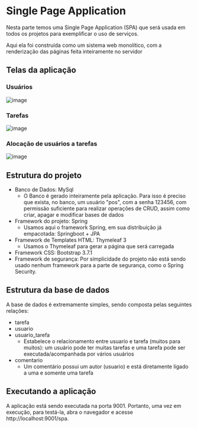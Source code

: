 # Single Page Application

Nesta parte temos uma Single Page Application (SPA) que será usada em todos os projetos para
exemplificar o uso de serviços.

Aqui ela foi construída como um sistema web monolítico, com a renderização das páginas feita
inteiramente no servidor

## Telas da aplicação

### Usuários

![image](https://media.giphy.com/media/3ohs82kLpllDktGn1C/giphy.gif)

### Tarefas

![image](https://media.giphy.com/media/3o6fIVWlrGtjU15wm4/giphy.gif)

### Alocação de usuários a tarefas

![image](https://media.giphy.com/media/3osBLvNoKQ3bzfgzBK/giphy.gif)

## Estrutura do projeto

- Banco de Dados: MySql
    - O Banco é gerado inteiramente pela aplicação. Para isso é preciso que exista, no banco, 
	um usuário "pos", com a senha 123456, com permissão suficiente para realizar operações de 
	CRUD, assim como criar, apagar e modificar bases de dados
- Framework do projeto: Spring
    - Usamos aqui o framework Spring, em sua distribuição já empacotada: Springboot + JPA
- Framework de Templates HTML: Thymeleaf 3
    - Usamos o Thymeleaf para gerar a página que será carregada
- Framework CSS: Bootstrap 3.7.1
- Framework de segurança: Por simplicidade do projeto não está sendo usado nenhum framework para
a parte de segurança, como o Spring Security.

## Estrutura da base de dados

A base de dados é extremamente simples, sendo composta pelas seguintes relações:

- tarefa
- usuario
- usuario_tarefa
    - Estabelece o relacionamento entre usuario e tarefa (muitos para muitos): um usuário pode ter
	muitas tarefas e uma tarefa pode ser executada/acompanhada por vários usuários
- comentario
    - Um comentário possui um autor (usuario) e está diretamente ligado a uma e somente uma tarefa
	
## Executando a aplicação

A aplicação está sendo executada na porta 9001. Portanto, uma vez em execução, para testá-la, abra o
navegador e acesse http://localhost:9001/spa.